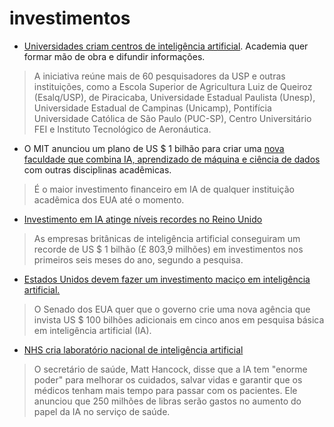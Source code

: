 # investimentos

* [Universidades criam centros de inteligência artificial](https://valor.globo.com/carreira/noticia/2019/12/16/universidades-criam-centros-de-inteligencia-artificial.ghtml). Academia quer formar mão de obra e difundir informações.

> A iniciativa reúne mais de 60 pesquisadores da USP e outras instituições, como a Escola Superior de Agricultura Luiz de Queiroz \(Esalq/USP\), de Piracicaba, Universidade Estadual Paulista \(Unesp\), Universidade Estadual de Campinas \(Unicamp\), Pontifícia Universidade Católica de São Paulo \(PUC-SP\), Centro Universitário FEI e Instituto Tecnológico de Aeronáutica.

* O MIT anunciou um plano de US $ 1 bilhão para criar uma [nova faculdade que combina IA, aprendizado de máquina e ciência de dados](https://www.technologyreview.com/f/612293/mit-has-just-announced-a-1-billion-plan-to-create-a-new-college-for-ai/) com outras disciplinas acadêmicas.  

> É o maior investimento financeiro em IA de qualquer instituição acadêmica dos EUA até o momento.

* [Investimento em IA atinge níveis recordes no Reino Unido](https://www.telegraph.co.uk/technology/2019/09/09/ai-investment-reaches-record-levels-uk/)

> As empresas britânicas de inteligência artificial conseguiram um recorde de US $ 1 bilhão \(£ 803,9 milhões\) em investimentos nos primeiros seis meses do ano, segundo a pesquisa.

* [Estados Unidos devem fazer um investimento maciço em inteligência artificial.](https://www.sciencemag.org/news/2019/11/united-states-should-make-massive-investment-ai-top-senate-democrat-says)

> O Senado dos EUA quer que o governo crie uma nova agência que invista US $ 100 bilhões adicionais em cinco anos em pesquisa básica em inteligência artificial \(IA\).

* [NHS cria laboratório nacional de inteligência artificial](https://www.bbc.com/news/amp/health-49270325?__twitter_impression=true)

> O secretário de saúde, Matt Hancock, disse que a IA tem "enorme poder" para melhorar os cuidados, salvar vidas e garantir que os médicos tenham mais tempo para passar com os pacientes. Ele anunciou que 250 milhões de libras serão gastos no aumento do papel da IA no serviço de saúde.

